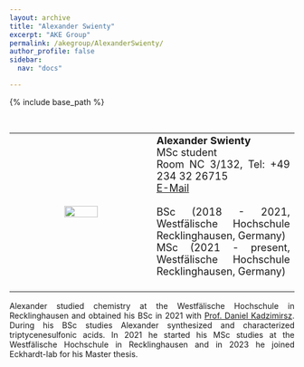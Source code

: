 ```yaml
---
layout: archive
title: "Alexander Swienty"
excerpt: "AKE Group"
permalink: /akegroup/AlexanderSwienty/
author_profile: false
sidebar:
  nav: "docs"

---
```


{% include base_path %}

<font size="2"><br/></font>
<table> <style>table, th, td {border: transparent;}</style> <tr>
<td style="width:50%;" align="center" valign="middle"><img src="https://AKEckhardt.github.io/images/Alex_2023.jpg" width="50%" height="auto%" align="middle"></td>
<td style="width:50%;" align="justify" valign="middle">
<font size="4">
<b>Alexander Swienty</b><br/>
MSc student<br/>
Room NC 3/132, Tel: +49 234 32 26715<br/>
<a href="mailto:Alexander.Swienty@ruhr-uni-bochum.de">E-Mail</a><br/>
<br/>
BSc (2018 - 2021, Westfälische Hochschule Recklinghausen, Germany)<br/>
MSc (2021 - present, Westfälische Hochschule Recklinghausen, Germany)<br/>
<br/>
</font>
</td>
</tr></table>

<p style='text-align: justify;'>
Alexander studied chemistry at the Westfälische Hochschule in Recklinghausen and obtained his BSc in 2021 with <a href="https://www.w-hs.de/service/informationen-zur-person/person/kadzimirsz/">Prof. Daniel Kadzimirsz</a>. During his BSc studies Alexander synthesized and characterized triptycenesulfonic acids. In 2021 he started his MSc studies at the Westfälische Hochschule in Recklinghausen and in 2023 he joined Eckhardt-lab for his Master thesis.</p>













